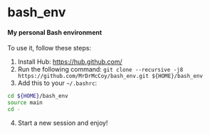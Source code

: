 # bash_env

#### My personal Bash environment

To use it, follow these steps:

1. Install Hub: https://hub.github.com/
2. Run the following command: `git clone --recursive -j8 https://github.com/MrDrMcCoy/bash_env.git ${HOME}/bash_env`
3. Add this to your `~/.bashrc`:
  ```bash
  cd ${HOME}/bash_env
  source main
  cd -
  ```
4. Start a new session and enjoy!
